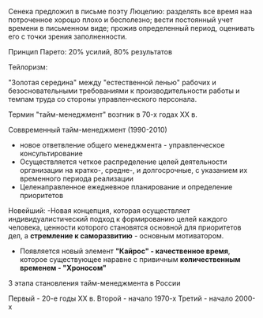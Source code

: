 
Сенека предложил в письме поэту Люцелию:
разделять все время наа потроченное хорошо плохо и бесполезно; вести постоянный учет времени в письменном виде; прожив определенный период, оценивать его с точки зрения заполненности. 

Принцип Парето: 20% усилий, 80% результатов

Тейлоризм:

"Золотая середина" между "естественной ленью" рабочих и безосновательными требованиями к производительности работы и темпам труда со стороны управленческого персонала.

Термин "тайм-менеджмент" возгник в 70-х годах XX в.

Соввременный тайм-менеджмент (1990-2010)
- новое ответвление общего менеджмента - управленческое консультирование
- Осуществляется четкое распределение целей деятельности организации на кратко-, средне-, и долгосрочные, с указанием их временного периода реализации
- Целенаправленное ежедневное планирование и определение приоритетов


Новейший:
-Новая концепция, которая осуществляет индивидуалистический подход к формированию целей каждого человека, ценности которого становятся основной для приоритетов дел, а **стремление к саморазвитию** - основным мотиватором.

- Появляется новый элемент **"Кайрос" - качественное время**, которое существующее наравне с привичным **количественным временем - "Хроносом"**

3 этапа становления тайм-менеджмента в России

Первый - 20-е годы XX в.
Второй - начало 1970-х
Третий - начало 2000-х 